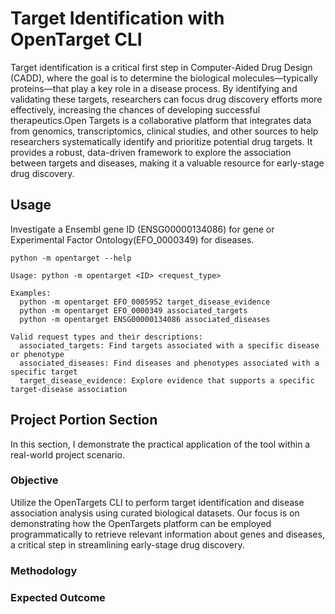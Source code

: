 # Target Identification with OpenTarget CLI
Target identification is a critical first step in Computer-Aided Drug Design (CADD), where the goal is to determine the biological molecules—typically proteins—that play a key role in a disease process. By identifying and validating these targets, researchers can focus drug discovery efforts more effectively, increasing the chances of developing successful therapeutics.Open Targets is a collaborative platform that integrates data from genomics, transcriptomics, clinical studies, and other sources to help researchers systematically identify and prioritize potential drug targets. It provides a robust, data-driven framework to explore the association between targets and diseases, making it a valuable resource for early-stage drug discovery.


## Usage 
Investigate a Ensembl gene ID (ENSG00000134086) for gene or Experimental Factor Ontology(EFO_0000349) for diseases.

```python -m opentarget --help``` 
```
Usage: python -m opentarget <ID> <request_type>

Examples:
  python -m opentarget EFO_0005952 target_disease_evidence
  python -m opentarget EFO_0000349 associated_targets
  python -m opentarget ENSG00000134086 associated_diseases

Valid request types and their descriptions:
  associated_targets: Find targets associated with a specific disease or phenotype
  associated_diseases: Find diseases and phenotypes associated with a specific target
  target_disease_evidence: Explore evidence that supports a specific target-disease association
```

## Project Portion Section 
In this section, I demonstrate the practical application of the tool within a real-world project scenario.

### Objective 
 Utilize the OpenTargets CLI to perform target identification and disease association analysis using curated biological datasets. Our focus is on demonstrating how the OpenTargets platform can be employed programmatically to retrieve relevant information about genes and diseases, a critical step in streamlining early-stage drug discovery.
### Methodology


### Expected Outcome



